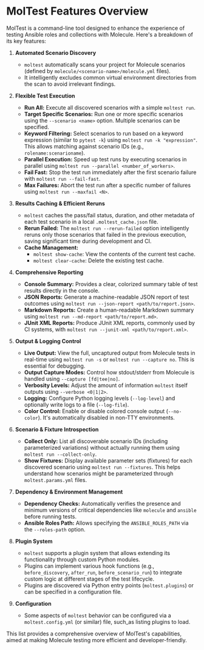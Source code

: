 # MolTest Features Overview

MolTest is a command-line tool designed to enhance the experience of testing Ansible roles and collections with Molecule. Here's a breakdown of its key features:

1.  **Automated Scenario Discovery**
    *   `moltest` automatically scans your project for Molecule scenarios (defined by `molecule/<scenario-name>/molecule.yml` files).
    *   It intelligently excludes common virtual environment directories from the scan to avoid irrelevant findings.

2.  **Flexible Test Execution**
    *   **Run All:** Execute all discovered scenarios with a simple `moltest run`.
    *   **Target Specific Scenarios:** Run one or more specific scenarios using the `--scenario <name>` option. Multiple scenarios can be specified.
    *   **Keyword Filtering:** Select scenarios to run based on a keyword expression (similar to `pytest -k`) using `moltest run -k "expression"`. This allows matching against scenario IDs (e.g., `rolename:scenarioname`).
    *   **Parallel Execution:** Speed up test runs by executing scenarios in parallel using `moltest run --parallel <number_of_workers>`.
    *   **Fail Fast:** Stop the test run immediately after the first scenario failure with `moltest run --fail-fast`.
    *   **Max Failures:** Abort the test run after a specific number of failures using `moltest run --maxfail <N>`.

3.  **Results Caching & Efficient Reruns**
    *   `moltest` caches the pass/fail status, duration, and other metadata of each test scenario in a local `.moltest_cache.json` file.
    *   **Rerun Failed:** The `moltest run --rerun-failed` option intelligently reruns only those scenarios that failed in the previous execution, saving significant time during development and CI.
    *   **Cache Management:** 
        *   `moltest show-cache`: View the contents of the current test cache.
        *   `moltest clear-cache`: Delete the existing test cache.

4.  **Comprehensive Reporting**
    *   **Console Summary:** Provides a clear, colorized summary table of test results directly in the console.
    *   **JSON Reports:** Generate a machine-readable JSON report of test outcomes using `moltest run --json-report <path/to/report.json>`.
    *   **Markdown Reports:** Create a human-readable Markdown summary using `moltest run --md-report <path/to/report.md>`.
    *   **JUnit XML Reports:** Produce JUnit XML reports, commonly used by CI systems, with `moltest run --junit-xml <path/to/report.xml>`.

5.  **Output & Logging Control**
    *   **Live Output:** View the full, uncaptured output from Molecule tests in real-time using `moltest run -s` or `moltest run --capture no`. This is essential for debugging.
    *   **Output Capture Modes:** Control how stdout/stderr from Molecule is handled using `--capture [fd|tee|no]`.
    *   **Verbosity Levels:** Adjust the amount of information `moltest` itself outputs using `--verbose <0|1|2>`.
    *   **Logging:** Configure Python logging levels (`--log-level`) and optionally write logs to a file (`--log-file`).
    *   **Color Control:** Enable or disable colored console output (`--no-color`). It's automatically disabled in non-TTY environments.

6.  **Scenario & Fixture Introspection**
    *   **Collect Only:** List all discoverable scenario IDs (including parameterized variations) without actually running them using `moltest run --collect-only`.
    *   **Show Fixtures:** Display available parameter sets (fixtures) for each discovered scenario using `moltest run --fixtures`. This helps understand how scenarios might be parameterized through `moltest.params.yml` files.

7.  **Dependency & Environment Management**
    *   **Dependency Checks:** Automatically verifies the presence and minimum versions of critical dependencies like `molecule` and `ansible` before running tests.
    *   **Ansible Roles Path:** Allows specifying the `ANSIBLE_ROLES_PATH` via the `--roles-path` option.

8.  **Plugin System**
    *   `moltest` supports a plugin system that allows extending its functionality through custom Python modules.
    *   Plugins can implement various hook functions (e.g., `before_discovery`, `after_run`, `before_scenario_run`) to integrate custom logic at different stages of the test lifecycle.
    *   Plugins are discovered via Python entry points (`moltest.plugins`) or can be specified in a configuration file.

9.  **Configuration**
    *   Some aspects of `moltest` behavior can be configured via a `moltest.config.yml` (or similar) file, such_as listing plugins to load.

This list provides a comprehensive overview of MolTest's capabilities, aimed at making Molecule testing more efficient and developer-friendly.
